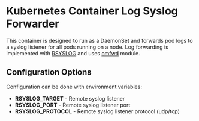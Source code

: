 # Kubernetes Container Log Syslog Forwarder

This container is designed to run as a DaemonSet and forwards pod logs to a syslog
listener for all pods running on a node. Log forwarding is implemented with 
[RSYSLOG](http://www.rsyslog.com/) and uses [omfwd](http://www.rsyslog.com/doc/v8-stable/configuration/modules/omfwd.html) module.

## Configuration Options
Configuration can be done with environment variables:

* **RSYSLOG_TARGET** - Remote syslog listener
* **RSYSLOG_PORT** - Remote syslog listener port
* **RSYSLOG_PROTOCOL** - Remote syslog listener protocol (udp/tcp)

